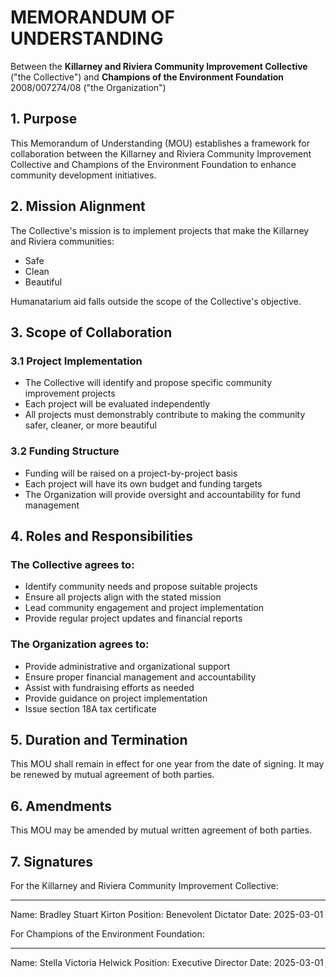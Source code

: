 # MEMORANDUM OF UNDERSTANDING

Between the **Killarney and Riviera Community Improvement Collective** ("the Collective")
and
**Champions of the Environment Foundation** 2008/007274/08 ("the Organization")

## 1. Purpose

This Memorandum of Understanding (MOU) establishes a framework for collaboration between the Killarney and Riviera Community Improvement Collective and Champions of the Environment Foundation to enhance community development initiatives.

## 2. Mission Alignment

The Collective's mission is to implement projects that make the Killarney and Riviera communities:
- Safe
- Clean
- Beautiful

Humanatarium aid falls outside the scope of the Collective's objective.

## 3. Scope of Collaboration

### 3.1 Project Implementation
- The Collective will identify and propose specific community improvement projects
- Each project will be evaluated independently
- All projects must demonstrably contribute to making the community safer, cleaner, or more beautiful

### 3.2 Funding Structure
- Funding will be raised on a project-by-project basis
- Each project will have its own budget and funding targets
- The Organization will provide oversight and accountability for fund management

## 4. Roles and Responsibilities

### The Collective agrees to:
- Identify community needs and propose suitable projects
- Ensure all projects align with the stated mission
- Lead community engagement and project implementation
- Provide regular project updates and financial reports

### The Organization agrees to:
- Provide administrative and organizational support
- Ensure proper financial management and accountability
- Assist with fundraising efforts as needed
- Provide guidance on project implementation
- Issue section 18A tax certificate

## 5. Duration and Termination

This MOU shall remain in effect for one year from the date of signing. It may be renewed by mutual agreement of both parties.

## 6. Amendments

This MOU may be amended by mutual written agreement of both parties.

## 7. Signatures

For the Killarney and Riviera Community Improvement Collective:

___________________________
Name: Bradley Stuart Kirton
Position: Benevolent Dictator
Date: 2025-03-01

For Champions of the Environment Foundation:

___________________________
Name: Stella Victoria Helwick
Position: Executive Director
Date: 2025-03-01